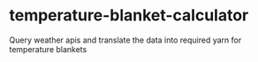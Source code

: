 # temperature-blanket-calculator
Query weather apis and translate the data into required yarn for temperature blankets
